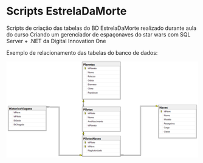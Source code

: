 # Scripts EstrelaDaMorte

Scripts de criação das tabelas do BD EstrelaDaMorte realizado durante aula do curso Criando um gerenciador de espaçonaves do star wars com SQL Server + .NET da Digital Innovation One

Exemplo de relacionamento das tabelas do banco de dados:

![relacionamento](https://github.com/Allerson-SM/EstrelaDaMorte-Dio/blob/main/src/img/relacionamento.PNG)